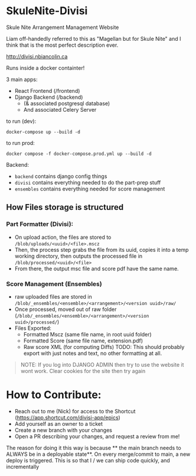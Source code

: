 # SkuleNite-Divisi
Skule Nite Arrangement Management Website

Liam off-handedly referred to this as "Magellan but for Skule Nite" and I think that is the most perfect description ever. 

http://divisi.nbiancolin.ca

Runs inside a docker containter!

3 main apps:
- React Frontend (/frontend)
- Django Backend (/backend)
  - (& associated postgresql database)
  - And associated Celery Server

to run (dev):
```
docker-compose up --build -d
```

to run prod:
```
docker compose -f docker-compose.prod.yml up --build -d
```

Backend:
- `backend` contains django config things
- `divisi` contains everything needed to do the part-prep stuff
- `ensembles` contains everything needed for score management



## How Files storage is structured

### Part Formatter (Divisi):

- On upload action, the files are stored to `/blob/uploads/<uuid>/<file>.mscz`
- Then, the process step grabs the file from its uuid, copies it into a temp working directory, then outputs the processed file in `/blob/processed/<uuid>/<file>`
- From there, the output msc file and score pdf have the same name.

### Score Management (Ensembles)

- raw uploaded files are stored in `/blob/_ensembles/<ensemble>/<arrangement>/<version uuid>/raw/`
- Once processed, moved out of raw folder (`/blob/_ensembles/<ensemble>/<arrangement>/<version uuid>/processed/`)
- Files Exported:
  - Formatted Mscz (same file name, in root uuid folder)
  - Formatted Score (same file name, extension.pdf)
  - Raw score XML (for computing Diffs)   TODO: This should probably export with just notes and text, no other formatting at all.

> NOTE: If you log into DJANGO ADMIN then try to use the website it wont work. Clear cookies for the site then try again

# How to Contribute:

- Reach out to me (Nick) for access to the Shortcut (https://app.shortcut.com/divisi-app/epics)
- Add yourself as an owner to a ticket
- Create a new branch with your changes
- Open a PR describing your changes, and request a review from me!

The reason for doing it this way is because ** the main branch needs to ALWAYS be in a deployable state**. On every merge/commit to main, a new deploy is triggered. This is so that I / we can ship code quickly, and incrementally

